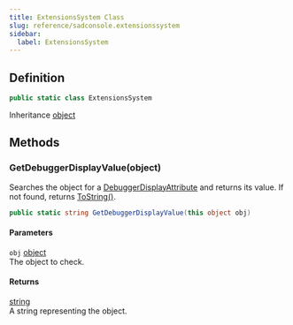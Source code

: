 ```yaml
---
title: ExtensionsSystem Class
slug: reference/sadconsole.extensionssystem
sidebar:
  label: ExtensionsSystem
---
```

## Definition

```csharp title="C#"
public static class ExtensionsSystem
```

Inheritance [object](https://learn.microsoft.com/dotnet/api/system.object/)

## Methods

### GetDebuggerDisplayValue(object)

Searches the object for a [DebuggerDisplayAttribute](https://learn.microsoft.com/dotnet/api/system.diagnostics.debuggerdisplayattribute/) and returns its value. If not found, returns [ToString()](https://learn.microsoft.com/dotnet/api/system.object.tostring/).

```csharp title="C#"
public static string GetDebuggerDisplayValue(this object obj)
```

#### Parameters

`obj` [object](https://learn.microsoft.com/dotnet/api/system.object/)  
The object to check.

#### Returns

[string](https://learn.microsoft.com/dotnet/api/system.string/)  
A string representing the object.